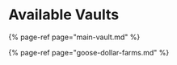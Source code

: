 # Available Vaults

{% page-ref page="main-vault.md" %}

{% page-ref page="goose-dollar-farms.md" %}



